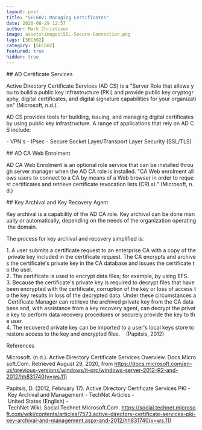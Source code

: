 ```yaml
---
layout: post
title: "SEC602: Managing Certificates"
date: 2020-08-29 12:57
author: Mark Christison
image: assets\images\SSL-Secure-Connection.png
tags: [SEC602]
category: [SEC602]
featured: true
hidden: true
---
```


## AD Certificate Services

Active Directory Certificate Services (AD CS) is a "Server Role that allows you to build a public key infrastructure (PKI) and provide public key cryptography, digital certificates, and digital signature capabilities for your organization" (Microsoft, n.d.).

AD CS provides tools for building, issuing, and managing digital certificates by using public key infrastructure. A range of applications that rely on AD CS include:

- VPN's
- IPsec
- Secure Socket Layer/Transport Layer Security (SSL/TLS)

## AD CA Web Enrolment

AD CA Web Enrolment is an optional role service that can be installed through server manager when the AD CA role is installed. "CA Web enrolment allows users to connect to a CA by means of a Web browser in order to request certificates and retrieve certificate revocation lists (CRLs)." (Microsoft, n.d.)

## Key Archival and Key Recovery Agent

Key archival is a capability of the AD CA role. Key archival can be done manually or automatically, depending on the needs of the organization operating the domain.

The process for key archival and recovery simplified is:

1. A user submits a certificate request to an enterprise CA with a copy of the private key included in the certificate request. The CA encrypts and archives the certificate's private key in the CA database and issues the certificate to the user.
2. The certificate is used to encrypt data files; for example, by using EFS.
3. Because the certificate's private key is required to decrypt files that have been encrypted with the certificate, corruption of the key or loss of access to the key results in loss of the decrypted data. Under these circumstances a Certificate Manager can retrieve the archived private key from the CA database and, with assistance from a key recovery agent, can decrypt the private key to perform data recovery procedures or securely provide the key to the user.
4. The recovered private key can be imported to a user's local keys store to restore access to the key and encrypted files.
   (Papitsis, 2012)

References

Microsoft. (n.d.). Active Directory Certificate Services Overview. Docs.Microsoft.Com. Retrieved August 29, 2020, from https://docs.microsoft.com/en-us/previous-versions/windows/it-pro/windows-server-2012-R2-and-2012/hh831740(v=ws.11)

Papitsis, D. (2012, February 17). Active Directory Certificate Services PKI - Key Archival and Management - TechNet Articles - United States (English) - TechNet Wiki. Social.Technet.Microsoft.Com. https://social.technet.microsoft.com/wiki/contents/articles/7573.active-directory-certificate-services-pki-key-archival-and-management.aspx-and-2012/hh831740(v=ws.11)
‌
